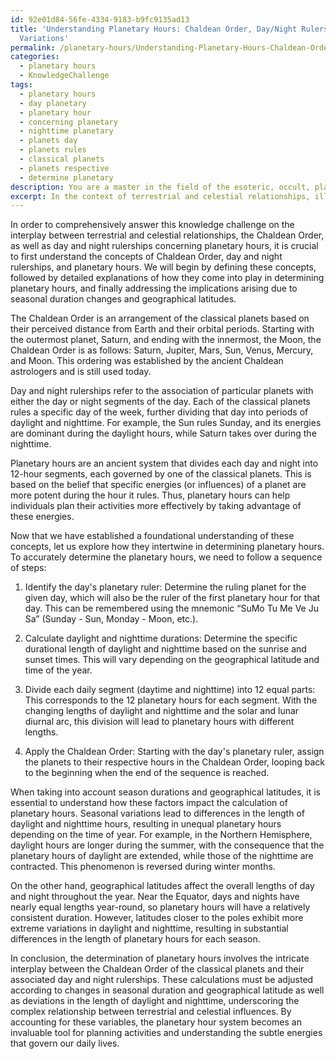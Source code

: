 ```yaml
---
id: 92e01d84-56fe-4334-9183-b9fc9135ad13
title: 'Understanding Planetary Hours: Chaldean Order, Day/Night Rulerships & Seasonal
  Variations'
permalink: /planetary-hours/Understanding-Planetary-Hours-Chaldean-Order-DayNight-Rulerships-Seasonal-Variations/
categories:
  - planetary hours
  - KnowledgeChallenge
tags:
  - planetary hours
  - day planetary
  - planetary hour
  - concerning planetary
  - nighttime planetary
  - planets day
  - planets rules
  - classical planets
  - planets respective
  - determine planetary
description: You are a master in the field of the esoteric, occult, planetary hours and Education. You are a writer of tests, challenges, books and deep knowledge on planetary hours for initiates and students to gain deep insights and understanding from. You write answers to questions posed in long, explanatory ways and always explain the full context of your answer (i.e., related concepts, formulas, examples, or history), as well as the step-by-step thinking process you take to answer the challenges. Be rigorous and thorough, and summarize the key themes, ideas, and conclusions at the end.
excerpt: In the context of terrestrial and celestial relationships, illustrate how the Chaldean Order and the Day and Night rulerships interplay in determining the planetary hours, while also considering the diverse implications arising due to changing seasonal durations and geographical latitudes.
---
```

In order to comprehensively answer this knowledge challenge on the interplay between terrestrial and celestial relationships, the Chaldean Order, as well as day and night rulerships concerning planetary hours, it is crucial to first understand the concepts of Chaldean Order, day and night rulerships, and planetary hours. We will begin by defining these concepts, followed by detailed explanations of how they come into play in determining planetary hours, and finally addressing the implications arising due to seasonal duration changes and geographical latitudes.

The Chaldean Order is an arrangement of the classical planets based on their perceived distance from Earth and their orbital periods. Starting with the outermost planet, Saturn, and ending with the innermost, the Moon, the Chaldean Order is as follows: Saturn, Jupiter, Mars, Sun, Venus, Mercury, and Moon. This ordering was established by the ancient Chaldean astrologers and is still used today.

Day and night rulerships refer to the association of particular planets with either the day or night segments of the day. Each of the classical planets rules a specific day of the week, further dividing that day into periods of daylight and nighttime. For example, the Sun rules Sunday, and its energies are dominant during the daylight hours, while Saturn takes over during the nighttime.

Planetary hours are an ancient system that divides each day and night into 12-hour segments, each governed by one of the classical planets. This is based on the belief that specific energies (or influences) of a planet are more potent during the hour it rules. Thus, planetary hours can help individuals plan their activities more effectively by taking advantage of these energies.

Now that we have established a foundational understanding of these concepts, let us explore how they intertwine in determining planetary hours. To accurately determine the planetary hours, we need to follow a sequence of steps:

1. Identify the day's planetary ruler: Determine the ruling planet for the given day, which will also be the ruler of the first planetary hour for that day. This can be remembered using the mnemonic “SuMo Tu Me Ve Ju Sa” (Sunday - Sun, Monday - Moon, etc.).
  
2. Calculate daylight and nighttime durations: Determine the specific durational length of daylight and nighttime based on the sunrise and sunset times. This will vary depending on the geographical latitude and time of the year.

3. Divide each daily segment (daytime and nighttime) into 12 equal parts: This corresponds to the 12 planetary hours for each segment. With the changing lengths of daylight and nighttime and the solar and lunar diurnal arc, this division will lead to planetary hours with different lengths.

4. Apply the Chaldean Order: Starting with the day's planetary ruler, assign the planets to their respective hours in the Chaldean Order, looping back to the beginning when the end of the sequence is reached.

When taking into account season durations and geographical latitudes, it is essential to understand how these factors impact the calculation of planetary hours. Seasonal variations lead to differences in the length of daylight and nighttime hours, resulting in unequal planetary hours depending on the time of year. For example, in the Northern Hemisphere, daylight hours are longer during the summer, with the consequence that the planetary hours of daylight are extended, while those of the nighttime are contracted. This phenomenon is reversed during winter months.

On the other hand, geographical latitudes affect the overall lengths of day and night throughout the year. Near the Equator, days and nights have nearly equal lengths year-round, so planetary hours will have a relatively consistent duration. However, latitudes closer to the poles exhibit more extreme variations in daylight and nighttime, resulting in substantial differences in the length of planetary hours for each season.

In conclusion, the determination of planetary hours involves the intricate interplay between the Chaldean Order of the classical planets and their associated day and night rulerships. These calculations must be adjusted according to changes in seasonal duration and geographical latitude as well as deviations in the length of daylight and nighttime, underscoring the complex relationship between terrestrial and celestial influences. By accounting for these variables, the planetary hour system becomes an invaluable tool for planning activities and understanding the subtle energies that govern our daily lives.
